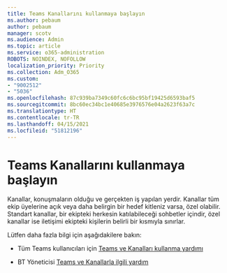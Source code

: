 ```yaml
---
title: Teams Kanallarını kullanmaya başlayın
ms.author: pebaum
author: pebaum
manager: scotv
ms.audience: Admin
ms.topic: article
ms.service: o365-administration
ROBOTS: NOINDEX, NOFOLLOW
localization_priority: Priority
ms.collection: Adm_O365
ms.custom:
- "9002512"
- "5036"
ms.openlocfilehash: 87c939ba7349c60fc6c6bc95bf19425d6593baf5
ms.sourcegitcommit: 8bc60ec34bc1e40685e3976576e04a2623f63a7c
ms.translationtype: HT
ms.contentlocale: tr-TR
ms.lasthandoff: 04/15/2021
ms.locfileid: "51812196"
---
```

# <a name="get-started-with-teams-channels"></a>Teams Kanallarını kullanmaya başlayın

Kanallar, konuşmaların olduğu ve gerçekten iş yapılan yerdir. Kanallar tüm ekip üyelerine açık veya daha belirgin bir hedef kitleniz varsa, özel olabilir. Standart kanallar, bir ekipteki herkesin katılabileceği sohbetler içindir, özel kanallar ise iletişimi ekipteki kişilerin belirli bir kısmıyla sınırlar.

Lütfen daha fazla bilgi için aşağıdakilere bakın:

- Tüm Teams kullanıcıları için [Teams ve Kanalları kullanma yardımı](https://support.office.com/article/teams-and-channels-df38ae23-8f85-46d3-b071-cb11b9de5499)

- BT Yöneticisi [Teams ve Kanallarla ilgili yardım](https://docs.microsoft.com/microsoftteams/teams-channels-overview) 
